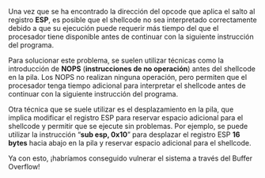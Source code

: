 Una vez que se ha encontrado la dirección del opcode que aplica el salto al registro **ESP**, es posible que el shellcode no sea interpretado correctamente debido a que su ejecución puede requerir más tiempo del que el procesador tiene disponible antes de continuar con la siguiente instrucción del programa.

Para solucionar este problema, se suelen utilizar técnicas como la introducción de **NOPS** (**instrucciones de no operación**) antes del shellcode en la pila. Los NOPS no realizan ninguna operación, pero permiten que el procesador tenga tiempo adicional para interpretar el shellcode antes de continuar con la siguiente instrucción del programa.

Otra técnica que se suele utilizar es el desplazamiento en la pila, que implica modificar el registro ESP para reservar espacio adicional para el shellcode y permitir que se ejecute sin problemas. Por ejemplo, se puede utilizar la instrucción “**sub esp, 0x10**” para desplazar el registro ESP **16 bytes** hacia abajo en la pila y reservar espacio adicional para el shellcode.

Ya con esto, ¡habríamos conseguido vulnerar el sistema a través del Buffer Overflow!